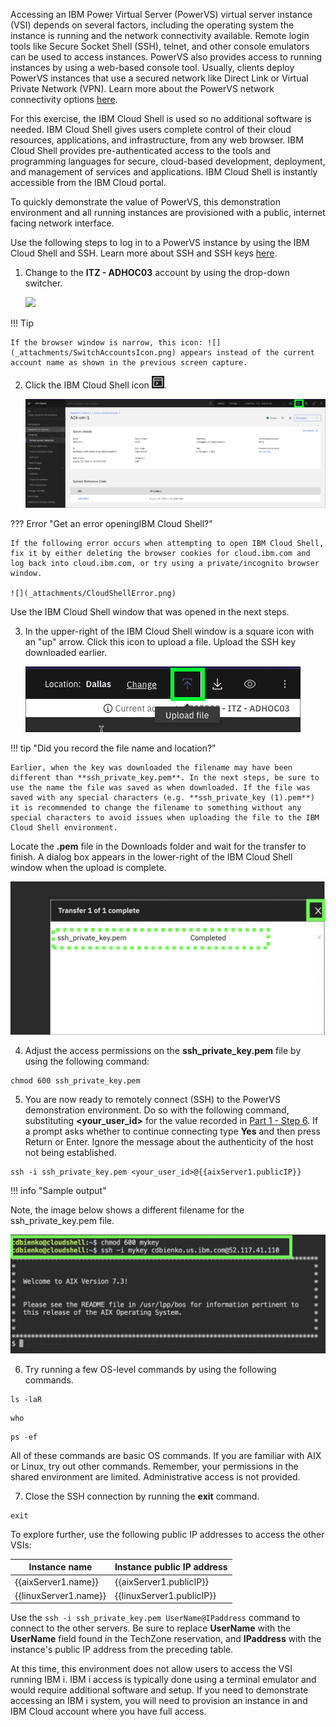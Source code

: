 Accessing an IBM Power Virtual Server (PowerVS) virtual server instance (VSI) depends on several factors, including the operating system the instance is running and the network connectivity available. Remote login tools like Secure Socket Shell (SSH), telnet, and other console emulators can be used to access instances. PowerVS also provides access to running instances by using a web-based console tool. Usually, clients deploy PowerVS instances that use a secured network like Direct Link or Virtual Private Network (VPN). Learn more about the PowerVS network connectivity options <a href="https://cloud.ibm.com/docs/power-iaas?topic=power-iaas-about-virtual-server#public-private-networks" target="_blank">here</a>.

For this exercise, the IBM Cloud Shell is used so no additional software is needed. IBM Cloud Shell gives users complete control of their cloud resources, applications, and infrastructure, from any web browser. IBM Cloud Shell provides pre-authenticated access to the tools and programming languages for secure, cloud-based development, deployment, and management of services and applications. IBM Cloud Shell is instantly accessible from the IBM Cloud portal.

To quickly demonstrate the value of PowerVS, this demonstration environment and all running instances are provisioned with a public, internet facing network interface.

Use the following steps to log in to a PowerVS instance by using the IBM Cloud Shell and SSH. Learn more about SSH and SSH keys <a href="https://en.wikipedia.org/wiki/Secure_Shell" target="_blank">here</a>.

1. Change to the **ITZ - ADHOC03** account by using the drop-down switcher.

   ![](_attachments/SwitchAccounts-final.gif)

!!! Tip

    If the browser window is narrow, this icon: ![](_attachments/SwitchAccountsIcon.png) appears instead of the current account name as shown in the previous screen capture.

2. Click the IBM Cloud Shell icon ![](_attachments/CloudShellIcon.png).

   ![](_attachments/StartCloudShell-new.png)

??? Error "Get an error openingIBM Cloud Shell?"

    If the following error occurs when attempting to open IBM Cloud Shell, fix it by either deleting the browser cookies for cloud.ibm.com and log back into cloud.ibm.com, or try using a private/incognito browser window.

    ![](_attachments/CloudShellError.png)

Use the IBM Cloud Shell window that was opened in the next steps.

3. In the upper-right of the IBM Cloud Shell window is a square icon with an "up" arrow. Click this icon to upload a file. Upload the SSH key downloaded earlier.

   ![](_attachments/part5_step10a.png)

!!! tip "Did you record the file name and location?"
    
    Earlier, when the key was downloaded the filename may have been different than **ssh_private_key.pem**. In the next steps, be sure to use the name the file was saved as when downloaded. If the file was saved with any special characters (e.g. **ssh_private_key (1).pem**) it is recommended to change the filename to something without any special characters to avoid issues when uploading the file to the IBM Cloud Shell environment.

   Locate the **.pem** file in the Downloads folder and wait for the transfer to finish. A dialog box appears in the lower-right of the IBM Cloud Shell window when the upload is complete.

   ![](_attachments/part5_step10b.png)

4. Adjust the access permissions on the **ssh_private_key.pem** file by using the following command:

```
chmod 600 ssh_private_key.pem
```

5. You are now ready to remotely connect (SSH) to the PowerVS demonstration environment. Do so with the following command, substituting **<your_user_id>** for the value recorded in <a href="https://ibm.github.io/SalesEnablement-PowerVS-L3/Part%201/01%20Introduction/" target="_blank">Part 1 - Step 6</a>. If a prompt asks whether to continue connecting type **Yes** and then press Return or Enter. Ignore the message about the authenticity of the host not being established.

```
ssh -i ssh_private_key.pem <your_user_id>@{{aixServer1.publicIP}}
```

!!! info "Sample output"

   Note, the image below shows a different filename for the ssh_private_key.pem file.

   ![](_attachments/part5_step13.png)

6. Try running a few OS-level commands by using the following commands.

```
ls -laR
```

```
who
```

```
ps -ef
```

   All of these commands are basic OS commands. If you are familiar with AIX or Linux, try out other commands. Remember, your permissions in the shared environment are limited. Administrative access is not provided.

7. Close the SSH connection by running the **exit** command.

```
exit
```

To explore further, use the following public IP addresses to access the other VSIs:

| Instance name | Instance public IP address |
| ------------- | -------------------------- |
| {{aixServer1.name}} | {{aixServer1.publicIP}} |
| {{linuxServer1.name}} | {{linuxServer1.publicIP}} |

Use the ```ssh -i ssh_private_key.pem UserName@IPaddress``` command to connect to the other servers. Be sure to replace **UserName** with the **UserName** field found in the TechZone reservation, and **IPaddress** with the instance's public IP address from the preceding table.

At this time, this environment does not allow users to access the VSI running IBM i. IBM i access is typically done using a terminal emulator and would require additional software and setup. If you need to demonstrate accessing an IBM i system, you will need to provision an instance in and IBM Cloud account where you have full access. 